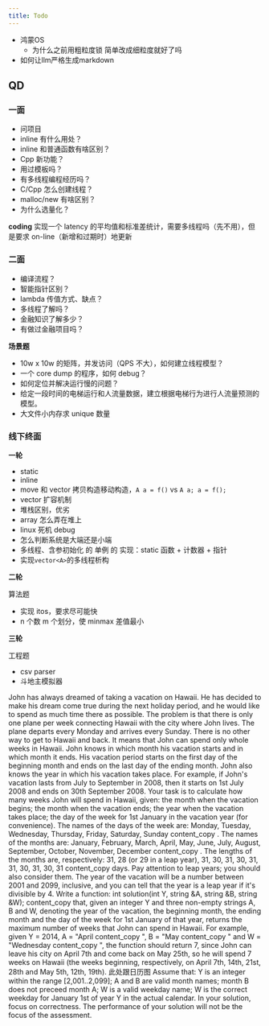 ```yaml
---
title: Todo
---
```


- 鸿蒙OS
  - 为什么之前用粗粒度锁 简单改成细粒度就好了吗
- 如何让llm严格生成markdown

## QD

### 一面
	
- 问项目
- inline 有什么用处？
- inline 和普通函数有啥区别？
- Cpp 新功能？
- 用过模板吗？
- 有多线程编程经历吗？
- C/Cpp 怎么创建线程？
- malloc/new 有啥区别？
- 为什么选量化？
	
**coding** 实现一个 latency 的平均值和标准差统计，需要多线程吗（先不用），但是要求 on-line（新增和过期时）地更新
	
### 二面
	
- 编译流程？
- 智能指针区别？
- lambda 传值方式、缺点？
- 多线程了解吗？
- 金融知识了解多少？
- 有做过金融项目吗？
	
**场景题**
	
- 10w x 10w 的矩阵，并发访问（QPS 不大），如何建立线程模型？
- 一个 core dump 的程序，如何 debug？
- 如何定位并解决运行慢的问题？
- 给定一段时间的电梯运行和人流量数据，建立根据电梯行为进行人流量预测的模型。
- 大文件小内存求 unique 数量
	
### 线下终面
	
**一轮**
	
- static
- inline
- move 和 vector 拷贝构造移动构造，`A a = f()` vs `A a; a = f();`
- vector 扩容机制
- 堆栈区别，优劣
- array 怎么弄在堆上
- linux 死机 debug
- 怎么判断系统是大端还是小端
- 多线程、含参初始化 的 单例 的 实现：static 函数 + 计数器 + 指针
- 实现`vector<A>`的多线程析构
	
**二轮**
	
算法题
	
- 实现 itos，要求尽可能快
- n 个数 m 个划分，使 minmax 差值最小
	
**三轮**
	
工程题
	
- csv parser
- 斗地主模拟器

John has always dreamed of taking a vacation on Hawaii. He has decided to make his dream come true during the next holiday period, and he would like to spend as much time there as possible.
The problem is that there is only one plane per week connecting Hawaii with the city where John lives. The plane departs every Monday and arrives every Sunday. There is no other way to get to Hawaii and back. It means that John can spend only whole weeks in Hawaii.
John knows in which month his vacation starts and in which month it ends. His vacation period starts on the first day of the beginning month and ends on the last day of the ending month. John also knows the year in which his vacation takes place.
For example, if John's vacation lasts from July to September in 2008, then it starts on 1st July 2008 and ends on 30th September 2008.
Your task is to calculate how many weeks John will spend in Hawaii, given:
the month when the vacation begins;
the month when the vacation ends;
the year when the vacation takes place;
the day of the week for 1st January in the vacation year (for convenience).
The names of the days of the week are:
Monday, Tuesday, Wednesday, Thursday, Friday, Saturday, Sunday
content_copy
. The names of the months are:
January, February, March, April, May, June, July, August, September, October, November, December
content_copy
. The lengths of the months are, respectively:
31, 28 (or 29 in a leap year), 31, 30, 31, 30, 31, 31, 30, 31, 30, 31
content_copy
days.
Pay attention to leap years; you should also consider them. The year of the vacation will be a number between 2001 and 2099, inclusive, and you can tell that the year is a leap year if it's divisible by 4.
Write a function:
int solution(int Y, string &A, string &B, string &W);
content_copy
that, given an integer Y and three non-empty strings A, B and W, denoting the year of the vacation, the beginning month, the ending month and the day of the week for 1st January of that year, returns the maximum number of weeks that John can spend in Hawaii.
For example, given Y = 2014, A = "April
content_copy
", B = "May
content_copy
" and W = "Wednesday
content_copy
", the function should return 7, since John can leave his city on April 7th and come back on May 25th, so he will spend 7 weeks on Hawaii (the weeks beginning, respectively, on April 7th, 14th, 21st, 28th and May 5th, 12th, 19th).
此处跟日历图
Assume that:
Y is an integer within the range [2,001..2,099];
A and B are valid month names;
month B does not preceed month A;
W is a valid weekday name;
W is the correct weekday for January 1st of year Y in the actual calendar.
In your solution, focus on correctness. The performance of your solution will not be the focus of the assessment.